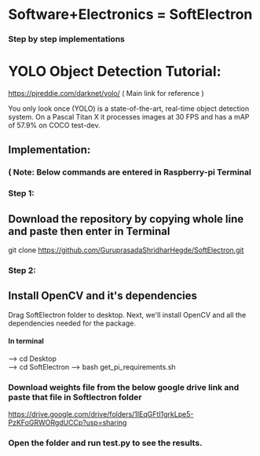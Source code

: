 # Software+Electronics = SoftElectron
### Step by step implementations
# YOLO Object Detection Tutorial:
https://pjreddie.com/darknet/yolo/ ( Main link for reference )

You only look once (YOLO) is a state-of-the-art, real-time object detection system. On a Pascal Titan X it processes images at 30 FPS and has a mAP of 57.9% on COCO test-dev.

## Implementation:
### ( Note: Below commands are entered in Raspberry-pi Terminal
### Step 1: 
## Download the repository by copying whole line and paste then enter in Terminal 
git clone https://github.com/GuruprasadaShridharHegde/SoftElectron.git
### Step 2:
## Install OpenCV and it's dependencies
Drag SoftElectron folder to desktop. Next, we'll install OpenCV and all the dependencies needed for the package. 
#### In terminal 
--> cd Desktop   
--> cd SoftElectron
--> bash get_pi_requirements.sh

### Download weights file from the below google drive link and paste that file in Softlectron folder
https://drive.google.com/drive/folders/1IEqGFtI1grkLpe5-PzKFoGRWORgdUCCp?usp=sharing

### Open the folder and run test.py to see the results.


 

